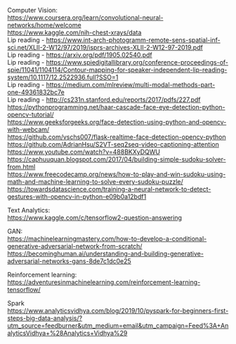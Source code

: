Computer Vision: <br>
https://www.coursera.org/learn/convolutional-neural-networks/home/welcome <br>
https://www.kaggle.com/nih-chest-xrays/data <br>
Lip reading - https://www.int-arch-photogramm-remote-sens-spatial-inf-sci.net/XLII-2-W12/97/2019/isprs-archives-XLII-2-W12-97-2019.pdf <br>
Lip reading - https://arxiv.org/pdf/1905.02540.pdf <br>
Lip reading - https://www.spiedigitallibrary.org/conference-proceedings-of-spie/11041/1104114/Contour-mapping-for-speaker-independent-lip-reading-system/10.1117/12.2522936.full?SSO=1 <br>
Lip reading - https://medium.com/mlreview/multi-modal-methods-part-one-49361832bc7e <br>
Lip reading - http://cs231n.stanford.edu/reports/2017/pdfs/227.pdf <br>
https://pythonprogramming.net/haar-cascade-face-eye-detection-python-opencv-tutorial/ <br>
https://www.geeksforgeeks.org/face-detection-using-python-and-opencv-with-webcam/ <br>
https://github.com/vschs007/flask-realtime-face-detection-opencv-python <br>
https://github.com/AdrianHsu/S2VT-seq2seq-video-captioning-attention <br>
https://www.youtube.com/watch?v=488BKXyDQWU <br>
https://caphuuquan.blogspot.com/2017/04/building-simple-sudoku-solver-from.html <br>
https://www.freecodecamp.org/news/how-to-play-and-win-sudoku-using-math-and-machine-learning-to-solve-every-sudoku-puzzle/ <br>
https://towardsdatascience.com/training-a-neural-network-to-detect-gestures-with-opencv-in-python-e09b0a12bdf1 <br>

Text Analytics: <br>
https://www.kaggle.com/c/tensorflow2-question-answering <br>

GAN: <br>
https://machinelearningmastery.com/how-to-develop-a-conditional-generative-adversarial-network-from-scratch/ <br>
https://becominghuman.ai/understanding-and-building-generative-adversarial-networks-gans-8de7c1dc0e25 <br>

Reinforcement learning: <br>
https://adventuresinmachinelearning.com/reinforcement-learning-tensorflow/ <br>

Spark <br>
https://www.analyticsvidhya.com/blog/2019/10/pyspark-for-beginners-first-steps-big-data-analysis/?utm_source=feedburner&utm_medium=email&utm_campaign=Feed%3A+AnalyticsVidhya+%28Analytics+Vidhya%29 <br>

